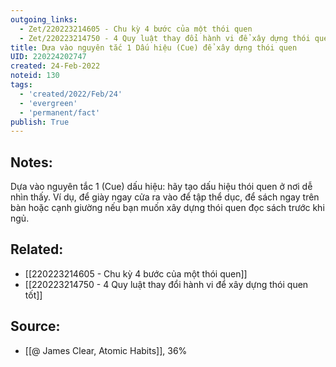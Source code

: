 ```yaml
---
outgoing_links:
  - Zet/220223214605 - Chu kỳ 4 bước của một thói quen
  - Zet/220223214750 - 4 Quy luật thay đổi hành vi để xây dựng thói quen tốt
title: Dựa vào nguyên tắc 1 Dấu hiệu (Cue) để xây dựng thói quen
UID: 220224202747
created: 24-Feb-2022
noteid: 130
tags:
  - 'created/2022/Feb/24'
  - 'evergreen'
  - 'permanent/fact'
publish: True
---
```

## Notes:
Dựa vào nguyên tắc 1 (Cue) dấu hiệu: hãy tạo dấu hiệu thói quen ở nơi dễ nhìn thấy. Ví dụ, để giày ngay cửa ra vào để tập thể dục, để sách ngay trên bàn hoặc cạnh giường nếu bạn muốn xây dựng thói quen đọc sách trước khi ngủ.

## Related:
- [[220223214605 - Chu kỳ 4 bước của một thói quen]]
- [[220223214750 - 4 Quy luật thay đổi hành vi để xây dựng thói quen tốt]]

## Source:
- [[@ James Clear, Atomic Habits]], 36%




